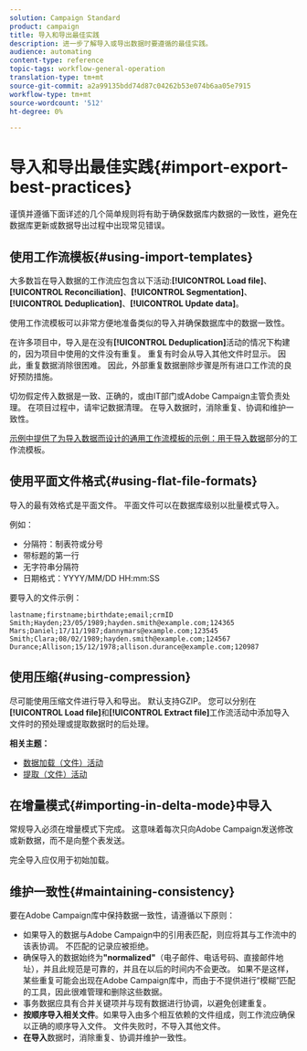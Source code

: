 ```yaml
---
solution: Campaign Standard
product: campaign
title: 导入和导出最佳实践
description: 进一步了解导入或导出数据时要遵循的最佳实践。
audience: automating
content-type: reference
topic-tags: workflow-general-operation
translation-type: tm+mt
source-git-commit: a2a99135bdd74d87c04262b53e074b6aa05e7915
workflow-type: tm+mt
source-wordcount: '512'
ht-degree: 0%

---
```



# 导入和导出最佳实践{#import-export-best-practices}

谨慎并遵循下面详述的几个简单规则将有助于确保数据库内数据的一致性，避免在数据库更新或数据导出过程中出现常见错误。

## 使用工作流模板{#using-import-templates}

大多数旨在导入数据的工作流应包含以下活动:**[!UICONTROL Load file]**、**[!UICONTROL Reconciliation]**、**[!UICONTROL Segmentation]**、**[!UICONTROL Deduplication]**、**[!UICONTROL Update data]**。

使用工作流模板可以非常方便地准备类似的导入并确保数据库中的数据一致性。

在许多项目中，导入是在没有&#x200B;**[!UICONTROL Deduplication]**&#x200B;活动的情况下构建的，因为项目中使用的文件没有重复。 重复有时会从导入其他文件时显示。 因此，重复数据消除很困难。 因此，外部重复数据删除步骤是所有进口工作流的良好预防措施。

切勿假定传入数据是一致、正确的，或由IT部门或Adobe Campaign主管负责处理。 在项目过程中，请牢记数据清理。 在导入数据时，消除重复、协调和维护一致性。

[示例中提供了为导入数据而设计的通用工作流模板的示例：用于导入数据](../../platform/using/creating-import-export-templates.md)部分的工作流模板。

## 使用平面文件格式{#using-flat-file-formats}

导入的最有效格式是平面文件。 平面文件可以在数据库级别以批量模式导入。

例如：

* 分隔符：制表符或分号
* 带标题的第一行
* 无字符串分隔符
* 日期格式：YYYY/MM/DD HH:mm:SS

要导入的文件示例：

```
lastname;firstname;birthdate;email;crmID
Smith;Hayden;23/05/1989;hayden.smith@example.com;124365
Mars;Daniel;17/11/1987;dannymars@example.com;123545
Smith;Clara;08/02/1989;hayden.smith@example.com;124567
Durance;Allison;15/12/1978;allison.durance@example.com;120987
```

## 使用压缩{#using-compression}

尽可能使用压缩文件进行导入和导出。 默认支持GZIP。 您可以分别在&#x200B;**[!UICONTROL Load file]**&#x200B;和&#x200B;**[!UICONTROL Extract file]**&#x200B;工作流活动中添加导入文件时的预处理或提取数据时的后处理。

**相关主题：**

* [数据加载（文件）活动](../../workflow/using/data-loading--file-.md)
* [提取（文件）活动](../../workflow/using/extraction--file-.md)

## 在增量模式{#importing-in-delta-mode}中导入

常规导入必须在增量模式下完成。 这意味着每次只向Adobe Campaign发送修改或新数据，而不是向整个表发送。

完全导入应仅用于初始加载。

## 维护一致性{#maintaining-consistency}

要在Adobe Campaign库中保持数据一致性，请遵循以下原则：

* 如果导入的数据与Adobe Campaign中的引用表匹配，则应将其与工作流中的该表协调。 不匹配的记录应被拒绝。
* 确保导入的数据始终为&#x200B;**&quot;normalized&quot;**（电子邮件、电话号码、直接邮件地址），并且此规范是可靠的，并且在以后的时间内不会更改。 如果不是这样，某些重复可能会出现在Adobe Campaign库中，而由于不提供进行“模糊”匹配的工具，因此很难管理和删除这些数据。
* 事务数据应具有合并关键项并与现有数据进行协调，以避免创建重复。
* **按顺序导入相关文件**。如果导入由多个相互依赖的文件组成，则工作流应确保以正确的顺序导入文件。 文件失败时，不导入其他文件。
* **在导入**&#x200B;数据时，消除重复、协调并维护一致性。
